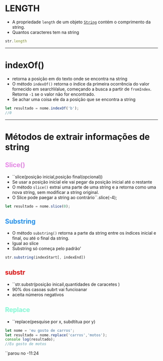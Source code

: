 # LENGTH
- A propriedade `length` de um objeto [`String`](https://developer.mozilla.org/pt-BR/docs/Web/JavaScript/Reference/Global_Objects/String) contém o comprimento da string. 
- Quantos caracteres tem na string
```js
str.length
```
---
# indexOf()
- retorna a posição em do texto onde se encontra  na string
- O método `indexOf()` retorna o índice da primeira ocorrência do valor fornecido em searchValue, começando a busca a partir de `fromIndex`. Retorna `-1` se o valor não for encontrado.
- Se achar uma coisa ele da a posição que se encontra a string
```js
let resultado = nome.indexOf('b');
//0
```
---
# Métodos de extrair informações de string
## <span style="color:violet">Slice()</span> 
- ``slice(posição inicial,posição final(opcional))
- Se usar a posição inicial ele vai pegar da posição inicial até o restante
- O método `slice()` extrai uma parte de uma string e a retorna como uma nova string, sem modificar a string original.
- O Slice pode paegar a string ao contrário``.slice(-4);
```js
let resultado = nome.slice(0);
```

## <span style="color: #1E90FF">Substring</span>
- O método `substring()` retorna a parte da string entre os índices inicial e final, ou até o final da string.
- Igual ao slice
- Substring só começa pelo padrão'
```js
str.substring(indexStart[, indexEnd])
```

## <span style="color:red">substr</span> 
- ``str.substr(posição inicail,quantidades de caracetes )
- 90% dos casoas subrt vai funcioanar
- aceita números negativos

## <span style="color:aquamarine">Replace</span> 
- ``replace(pesquise por x, subdtitua por y)
 ```js
 let nome = 'eu gosto de carros';
 let resultado = nome.replace('carros','motos');
 console log(resultado);
 //Eu gosto de motos
```

``parou no -11:24
